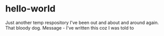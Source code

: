 # hello-world
Just another temp respository
I've been out and about and around again. That bloody dog. 
Message - I've written this coz I was told to
